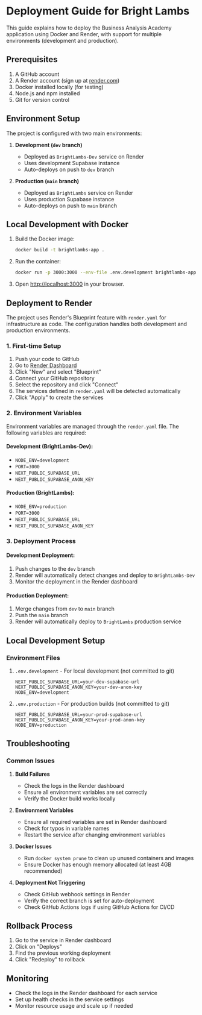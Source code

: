 # Deployment Guide for Bright Lambs

This guide explains how to deploy the Business Analysis Academy application using Docker and Render, with support for multiple environments (development and production).

## Prerequisites

1. A GitHub account
2. A Render account (sign up at [render.com](https://render.com/))
3. Docker installed locally (for testing)
4. Node.js and npm installed
5. Git for version control

## Environment Setup

The project is configured with two main environments:

1. **Development (`dev` branch)**
   - Deployed as `BrightLambs-Dev` service on Render
   - Uses development Supabase instance
   - Auto-deploys on push to `dev` branch

2. **Production (`main` branch)**
   - Deployed as `BrightLambs` service on Render
   - Uses production Supabase instance
   - Auto-deploys on push to `main` branch

## Local Development with Docker

1. Build the Docker image:
   ```bash
   docker build -t brightlambs-app .
   ```

2. Run the container:
   ```bash
   docker run -p 3000:3000 --env-file .env.development brightlambs-app
   ```

3. Open [http://localhost:3000](http://localhost:3000) in your browser.

## Deployment to Render

The project uses Render's Blueprint feature with `render.yaml` for infrastructure as code. The configuration handles both development and production environments.

### 1. First-time Setup

1. Push your code to GitHub
2. Go to [Render Dashboard](https://dashboard.render.com/)
3. Click "New" and select "Blueprint"
4. Connect your GitHub repository
5. Select the repository and click "Connect"
6. The services defined in `render.yaml` will be detected automatically
7. Click "Apply" to create the services

### 2. Environment Variables

Environment variables are managed through the `render.yaml` file. The following variables are required:

#### Development (BrightLambs-Dev):
- `NODE_ENV=development`
- `PORT=3000`
- `NEXT_PUBLIC_SUPABASE_URL`
- `NEXT_PUBLIC_SUPABASE_ANON_KEY`

#### Production (BrightLambs):
- `NODE_ENV=production`
- `PORT=3000`
- `NEXT_PUBLIC_SUPABASE_URL`
- `NEXT_PUBLIC_SUPABASE_ANON_KEY`

### 3. Deployment Process

#### Development Deployment:
1. Push changes to the `dev` branch
2. Render will automatically detect changes and deploy to `BrightLambs-Dev`
3. Monitor the deployment in the Render dashboard

#### Production Deployment:
1. Merge changes from `dev` to `main` branch
2. Push the `main` branch
3. Render will automatically deploy to `BrightLambs` production service

## Local Development Setup

### Environment Files

1. `.env.development` - For local development (not committed to git)
   ```
   NEXT_PUBLIC_SUPABASE_URL=your-dev-supabase-url
   NEXT_PUBLIC_SUPABASE_ANON_KEY=your-dev-anon-key
   NODE_ENV=development
   ```

2. `.env.production` - For production builds (not committed to git)
   ```
   NEXT_PUBLIC_SUPABASE_URL=your-prod-supabase-url
   NEXT_PUBLIC_SUPABASE_ANON_KEY=your-prod-anon-key
   NODE_ENV=production
   ```

## Troubleshooting

### Common Issues

1. **Build Failures**
   - Check the logs in the Render dashboard
   - Ensure all environment variables are set correctly
   - Verify the Docker build works locally

2. **Environment Variables**
   - Ensure all required variables are set in Render dashboard
   - Check for typos in variable names
   - Restart the service after changing environment variables

3. **Docker Issues**
   - Run `docker system prune` to clean up unused containers and images
   - Ensure Docker has enough memory allocated (at least 4GB recommended)

4. **Deployment Not Triggering**
   - Check GitHub webhook settings in Render
   - Verify the correct branch is set for auto-deployment
   - Check GitHub Actions logs if using GitHub Actions for CI/CD

## Rollback Process

1. Go to the service in Render dashboard
2. Click on "Deploys"
3. Find the previous working deployment
4. Click "Redeploy" to rollback

## Monitoring

- Check the logs in the Render dashboard for each service
- Set up health checks in the service settings
- Monitor resource usage and scale up if needed
